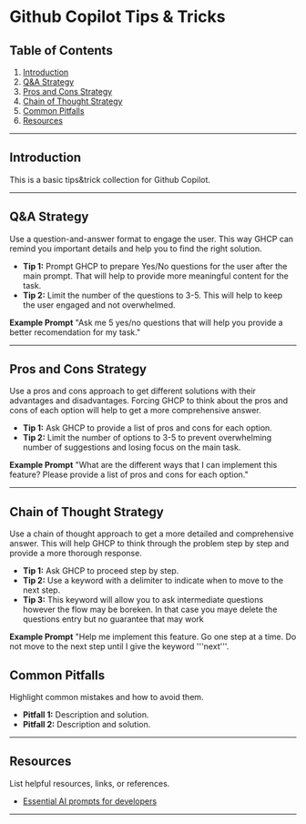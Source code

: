 # Github Copilot Tips & Tricks

## Table of Contents

1. [Introduction](#introduction)
2. [Q&A Strategy](#qa-strategy)
3. [Pros and Cons Strategy](#pros-and-cons-strategy)
4. [Chain of Thought Strategy](#chain-of-thought-strategy)
5. [Common Pitfalls](#common-pitfalls)
6. [Resources](#resources)

---

## Introduction

This is a basic tips&trick collection for Github Copilot.

---

## Q&A Strategy

Use a question-and-answer format to engage the user. This way GHCP can remind you important details and help you to find the right solution.

- **Tip 1:** Prompt GHCP to prepare Yes/No questions for the user after the main prompt. That will help to provide more meaningful content for the task.
- **Tip 2:** Limit the number of the questions to 3-5. This will help to keep the user engaged and not overwhelmed.

**Example Prompt** "Ask me 5 yes/no questions that will help you provide a better recomendation for my task."

---

## Pros and Cons Strategy

Use a pros and cons approach to get different solutions with their advantages and disadvantages. Forcing GHCP to think about the pros and cons of each option will help to get a more comprehensive answer.

- **Tip 1:** Ask GHCP to provide a list of pros and cons for each option.
- **Tip 2:** Limit the number of options to 3-5 to prevent overwhelming number of suggestions and losing focus on the main task.

**Example Prompt** "What are the different ways that I can implement this feature? Please provide a list of pros and cons for each option."

---

## Chain of Thought Strategy

Use a chain of thought approach to get a more detailed and comprehensive answer. This will help GHCP to think through the problem step by step and provide a more thorough response.

- **Tip 1:** Ask GHCP to proceed step by step.
- **Tip 2:** Use a keyword with a delimiter to indicate when to move to the next step.
- **Tip 3:** This keyword will allow you to ask intermediate questions however the flow may be boreken. In that case you maye delete the questions entry but no guarantee that may work

**Example Prompt** "Help me implement this feature. Go one step at a time. Do not move to the next step until I give the keyword '''next'''.

## Common Pitfalls

Highlight common mistakes and how to avoid them.

- **Pitfall 1:** Description and solution.
- **Pitfall 2:** Description and solution.

---

## Resources

List helpful resources, links, or references.

- [Essential AI prompts for developers](https://www.youtube.com/watch?v=H3M95i4iS5c)

---
